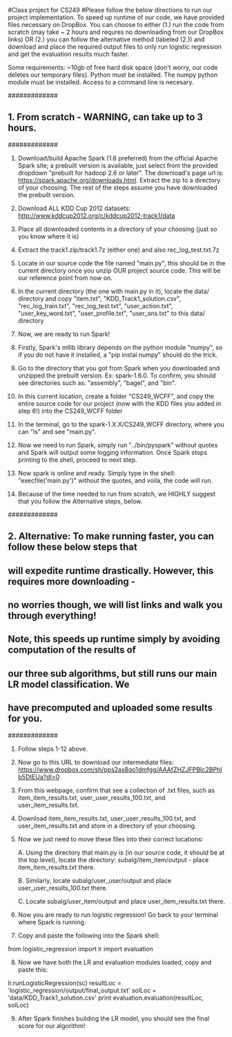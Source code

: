 #Class project for CS249
#Please follow the below directions to run our project implementation. To speed
up runtime of our code, we have provided files necessary on DropBox. You can 
choose to either (1.) run the code from scratch (may take ~ 2 hours and requres
no downloading from our DropBox links) OR (2.) you can follow the alternative 
method (labeled (2.)) and download and place the required output files to only 
run logistic regression and get the evaluation results much faster.

Some requirements:
~10gb of free hard disk space (don't worry, our code deletes our temporary files).
Python must be installed.
The numpy python module must be installed.
Access to a command line is necesary.


############# 
## 1. From scratch - WARNING, can take up to 3 hours.
#############

1. Download/build Apache Spark (1.6 preferred) from the official Apache Spark site; a prebuilt
version is available, just select from the provided dropdown "prebuilt for hadoop 2.6 or later".
The download's page url is: https://spark.apache.org/downloads.html. Extract the zip to a directory
of your choosing. The rest of the steps assume you have downloaded the prebuilt version.

2. Download ALL KDD Cup 2012 datasets: http://www.kddcup2012.org/c/kddcup2012-track1/data

3. Place all downloaded contents in a directory of your choosing (just so you know where it is)

4. Extract the track1.zip/track1.7z (either one) and also rec_log_test.txt.7z

5. Locate in our source code the file named "main.py", this should be in the current 
directory once you unzip OUR project source code. This will be our reference point from now on.

6. In the current directory (the one with main.py in it), locate the data/ directory and copy
"item.txt", "KDD_Track1_solution.csv", "rec_log_train.txt", "rec_log_test.txt", "user_action.txt",
"user_key_word.txt", "user_profile.txt", "user_sns.txt" to this data/ directory

7. Now, we are ready to run Spark!

8. Firstly, Spark's mllib library depends on the python module "numpy", so if you
do not have it installed, a "pip instal numpy" should do the trick.

9. Go to the directory that you got from Spark when you downloaded and unzipped
the prebuilt version. Ex: spark-1.6.0. To confirm, you should see directories such 
as: "assembly", "bagel", and "bin".

10. In this current location, create a folder "CS249_WCFF", and copy the entire
source code for our project (now with the KDD files you added in step 6!) into
the CS249_WCFF folder

11. In the terminal, go to the spark-1.X.X/CS249_WCFF directory, where you can
"ls" and see "main.py".

12. Now we need to run Spark, simply run "../bin/pyspark" without quotes and Spark will output
some logging information. Once Spark stops printing to the shell, proceed to next
step.

13. Now spark is online and ready. Simply type in the shell: "execfile('main.py')"
without the quotes, and voila, the code will run.

14. Because of the time needed to run from scratch, we HIGHLY suggest that you
follow the Alternative steps, below.


############# 
## 2. Alternative: To make running faster, you can follow these below steps that
## will expedite runtime drastically. However, this requires more downloading - 
## no worries though, we will list links and walk you through everything!
##
## Note, this speeds up runtime simply by avoiding computation of the results of
## our three sub algorithms, but still runs our main LR model classification. We
## have precomputed and uploaded some results for you.
#############

1. Follow steps 1-12 above.

2. Now go to this URL to download our intermediate files: https://www.dropbox.com/sh/pps2as8qo1dmfgg/AAAfZHZJFPBIc2BPhIb5DtEUa?dl=0

3. From this webpage, confirm that see a collection of .txt files, such as
item_item_results.txt, user_user_results_100.txt, and user_item_results.txt.

4. Download item_item_results.txt, user_user_results_100.txt, and user_item_results.txt
and store in a directory of your choosing.

5. Now we just need to move these files into their correct locations:

	A. Using the directory that main.py is (in our source code, it should be at the top level),
	locate the directory: subalg/item_item/output - place item_item_results.txt there.

	B. Similarly, locate subalg/user_user/output and place user_user_results_100.txt there.

	C. Locate subalg/user_item/output and place user_item_results.txt there.

6. Now you are ready to run logistic regression! Go back to your terminal where
Spark is running.

7. Copy and paste the following into the Spark shell:



from logistic_regression import lr
import evaluation



8. Now we have both the LR and evaluation modules loaded, copy and paste this:



lr.runLogisticRegression(sc)
resultLoc = 'logistic_regression/output/final_output.txt'
solLoc = 'data/KDD_Track1_solution.csv'
print evaluation.evaluation(resultLoc, solLoc)



9. After Spark finishes building the LR model, you should see the final score
for our algorithm!


